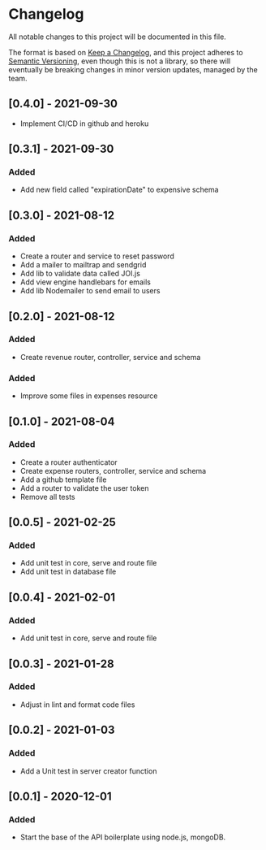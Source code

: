 # Changelog
All notable changes to this project will be documented in this file.

The format is based on [Keep a Changelog](https://keepachangelog.com/en/1.0.0/),
and this project adheres to [Semantic Versioning](https://semver.org/spec/v2.0.0.html), even though this is not a library, so there will eventually be breaking changes in minor version updates, managed by the team.

## [0.4.0] - 2021-09-30
- Implement CI/CD in github and heroku
## [0.3.1] - 2021-09-30
### Added
- Add new field called "expirationDate" to expensive schema
## [0.3.0] - 2021-08-12
### Added
- Create a router and service to reset password
- Add a mailer to mailtrap and sendgrid
- Add lib to validate data called JOI.js
- Add view engine handlebars for emails
- Add lib Nodemailer to send email to users
## [0.2.0] - 2021-08-12
### Added
- Create revenue router, controller, service and schema

### Added
- Improve some files in expenses resource
## [0.1.0] - 2021-08-04

### Added
- Create a router authenticator
- Create expense routers, controller, service and schema
- Add a github template file
- Add a router to validate the user token
- Remove all tests

## [0.0.5] - 2021-02-25

### Added
- Add unit test in core, serve and route file
- Add unit test in database file

## [0.0.4] - 2021-02-01

### Added
- Add unit test in core, serve and route file

## [0.0.3] - 2021-01-28

### Added
- Adjust in lint and format code files

## [0.0.2] - 2021-01-03

### Added
- Add a Unit test in server creator function

## [0.0.1] - 2020-12-01

### Added
- Start the base of the API boilerplate using node.js, mongoDB.

